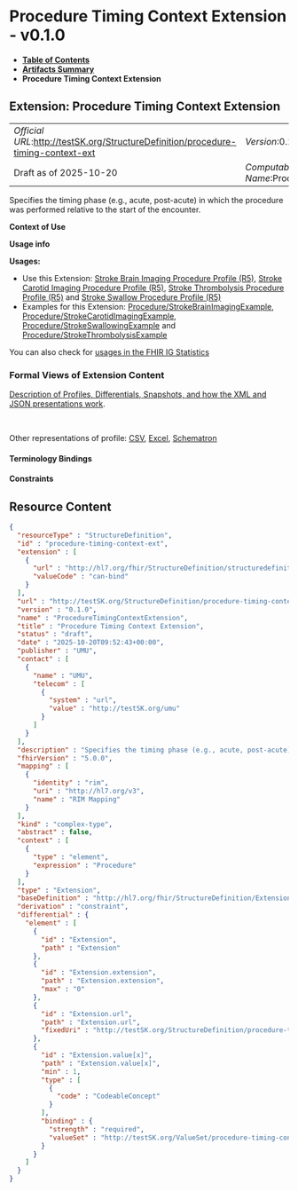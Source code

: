# Procedure Timing Context Extension - v0.1.0

* [**Table of Contents**](toc.md)
* [**Artifacts Summary**](artifacts.md)
* **Procedure Timing Context Extension**

## Extension: Procedure Timing Context Extension 

| | |
| :--- | :--- |
| *Official URL*:http://testSK.org/StructureDefinition/procedure-timing-context-ext | *Version*:0.1.0 |
| Draft as of 2025-10-20 | *Computable Name*:ProcedureTimingContextExtension |

Specifies the timing phase (e.g., acute, post-acute) in which the procedure was performed relative to the start of the encounter.

**Context of Use**

**Usage info**

**Usages:**

* Use this Extension: [Stroke Brain Imaging Procedure Profile (R5)](StructureDefinition-stroke-brain-imaging-procedure-profile.md), [Stroke Carotid Imaging Procedure Profile (R5)](StructureDefinition-stroke-carotid-imaging-procedure-profile.md), [Stroke Thrombolysis Procedure Profile (R5)](StructureDefinition-stroke-mechanical-procedure-profile.md) and [Stroke Swallow Procedure Profile (R5)](StructureDefinition-stroke-swallow-procedure-profile.md)
* Examples for this Extension: [Procedure/StrokeBrainImagingExample](Procedure-StrokeBrainImagingExample.md), [Procedure/StrokeCarotidImagingExample](Procedure-StrokeCarotidImagingExample.md), [Procedure/StrokeSwallowingExample](Procedure-StrokeSwallowingExample.md) and [Procedure/StrokeThrombolysisExample](Procedure-StrokeThrombolysisExample.md)

You can also check for [usages in the FHIR IG Statistics](https://packages2.fhir.org/xig/SKtestIG|current/StructureDefinition/procedure-timing-context-ext)

### Formal Views of Extension Content

 [Description of Profiles, Differentials, Snapshots, and how the XML and JSON presentations work](http://build.fhir.org/ig/FHIR/ig-guidance/readingIgs.html#structure-definitions). 

 

Other representations of profile: [CSV](StructureDefinition-procedure-timing-context-ext.csv), [Excel](StructureDefinition-procedure-timing-context-ext.xlsx), [Schematron](StructureDefinition-procedure-timing-context-ext.sch) 

#### Terminology Bindings

#### Constraints



## Resource Content

```json
{
  "resourceType" : "StructureDefinition",
  "id" : "procedure-timing-context-ext",
  "extension" : [
    {
      "url" : "http://hl7.org/fhir/StructureDefinition/structuredefinition-type-characteristics",
      "valueCode" : "can-bind"
    }
  ],
  "url" : "http://testSK.org/StructureDefinition/procedure-timing-context-ext",
  "version" : "0.1.0",
  "name" : "ProcedureTimingContextExtension",
  "title" : "Procedure Timing Context Extension",
  "status" : "draft",
  "date" : "2025-10-20T09:52:43+00:00",
  "publisher" : "UMU",
  "contact" : [
    {
      "name" : "UMU",
      "telecom" : [
        {
          "system" : "url",
          "value" : "http://testSK.org/umu"
        }
      ]
    }
  ],
  "description" : "Specifies the timing phase (e.g., acute, post-acute) in which the procedure was performed relative to the start of the encounter.",
  "fhirVersion" : "5.0.0",
  "mapping" : [
    {
      "identity" : "rim",
      "uri" : "http://hl7.org/v3",
      "name" : "RIM Mapping"
    }
  ],
  "kind" : "complex-type",
  "abstract" : false,
  "context" : [
    {
      "type" : "element",
      "expression" : "Procedure"
    }
  ],
  "type" : "Extension",
  "baseDefinition" : "http://hl7.org/fhir/StructureDefinition/Extension",
  "derivation" : "constraint",
  "differential" : {
    "element" : [
      {
        "id" : "Extension",
        "path" : "Extension"
      },
      {
        "id" : "Extension.extension",
        "path" : "Extension.extension",
        "max" : "0"
      },
      {
        "id" : "Extension.url",
        "path" : "Extension.url",
        "fixedUri" : "http://testSK.org/StructureDefinition/procedure-timing-context-ext"
      },
      {
        "id" : "Extension.value[x]",
        "path" : "Extension.value[x]",
        "min" : 1,
        "type" : [
          {
            "code" : "CodeableConcept"
          }
        ],
        "binding" : {
          "strength" : "required",
          "valueSet" : "http://testSK.org/ValueSet/procedure-timing-context-vs"
        }
      }
    ]
  }
}

```
